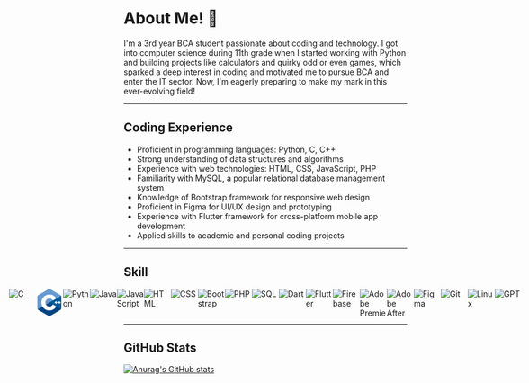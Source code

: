 # About Me! 👋

I'm a 3rd year BCA student passionate about coding and technology. I got into computer science during 11th grade when I started working with Python and building projects like calculators and quirky odd or even games, which sparked a deep interest in coding and motivated me to pursue BCA and enter the IT sector. Now, I'm eagerly preparing to make my mark in this ever-evolving field!


>

---

## Coding Experience

- Proficient in programming languages: Python, C, C++
- Strong understanding of data structures and algorithms
- Experience with web technologies: HTML, CSS, JavaScript, PHP
- Familiarity with MySQL, a popular relational database management system
- Knowledge of Bootstrap framework for responsive web design
- Proficient in Figma for UI/UX design and prototyping
- Experience with Flutter framework for cross-platform mobile app development
- Applied skills to academic and personal coding projects

---

## Skill

<div style="display: flex; justify-content: center;">
  <img src="https://img.icons8.com/color/48/000000/c-programming.png" alt="C" width="48" height="48" />
  <img src="https://raw.githubusercontent.com/devicons/devicon/master/icons/cplusplus/cplusplus-original.svg" alt="C++" width="48" height="48" />
  <img src="https://img.icons8.com/color/48/000000/python.png" alt="Python" width="48" height="48" />
  <img src="https://img.icons8.com/color/48/000000/java-coffee-cup-logo.png" alt="Java" width="48" height="48" />
  <img src="https://img.icons8.com/color/48/000000/javascript.png" alt="JavaScript" width="48" height="48" />
  <img src="https://img.icons8.com/color/48/000000/html-5.png" alt="HTML" width="48" height="48" />
  <img src="https://img.icons8.com/color/48/000000/css3.png" alt="CSS" width="48" height="48" />
  <img src="https://img.icons8.com/color/48/000000/bootstrap.png" alt="Bootstrap" width="48" height="48" />
  <img src="https://img.icons8.com/officel/48/000000/php-logo.png" alt="PHP" width="48" height="48" />
  <img src="https://img.icons8.com/color/48/000000/sql.png" alt="SQL" width="48" height="48" />
  <img src="https://img.icons8.com/color/48/000000/dart.png" alt="Dart" width="48" height="48" />
  <img src="https://img.icons8.com/color/48/000000/flutter.png" alt="Flutter" width="48" height="48" />
  <img src="https://img.icons8.com/color/48/000000/firebase.png" alt="Firebase" width="48" height="48" />
  <img src="https://img.icons8.com/color/48/000000/adobe-premiere-pro.png" alt="Adobe Premiere" width="48" height="48" />
  <img src="https://img.icons8.com/color/48/000000/adobe-after-effects.png" alt="Adobe After Effects" width="48" height="48" />
  <img src="https://img.icons8.com/color/48/000000/figma.png" alt="Figma" width="48" height="48" />
  <img src="https://img.icons8.com/color/48/000000/git.png" alt="Git" width="48" height="48" />
  <img src="https://img.icons8.com/color/48/000000/linux.png" alt="Linux" width="48" height="48" />
  <img src="https://pnghive.com/core/images/full/chat-gpt-logo-png-1680405922.png" alt="GPT" width="48" height="48" />
</div>

---

## GitHub Stats

[![Anurag's GitHub stats](https://github-readme-stats.vercel.app/api?username=Vrindtime&show_icons=true&theme=dracula)](https://github.com/anuraghazra/github-readme-stats)

<!--
**Vrindtime/Vrindtime** is a ✨ _special_ ✨ repository because its `README.md` (this file) appears on your GitHub profile.

Here are some ideas to get you started:

- 🔭 I’m currently working on ...
- 🌱 I’m currently learning ...
- 👯 I’m looking to collaborate on ...
- 🤔 I’m looking for help with ...
- 💬 Ask me about ...
- 📫 How to reach me: ...
- 😄 Pronouns: ...
- ⚡ Fun fact: ...
-->
